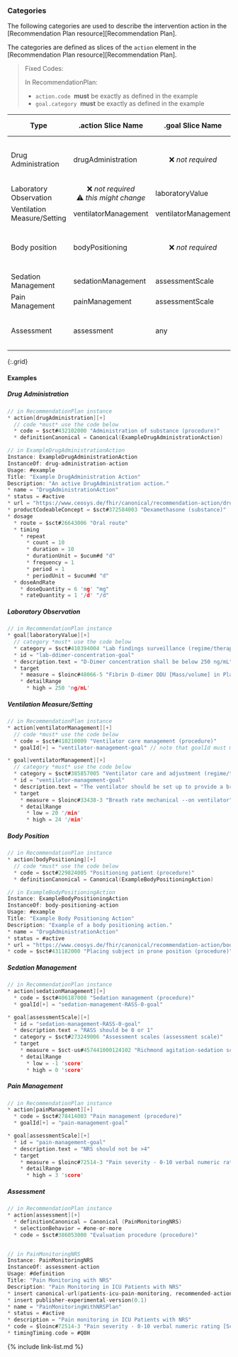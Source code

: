 ### Categories

The following categories are used to describe the intervention action in the [Recommendation Plan resource][Recommendation Plan].

The categories are defined as slices of the `action` element in the [Recommendation Plan resource][Recommendation Plan].

> Fixed Codes:
>
> In RecommendationPlan:
> * `action.code`  **must** be exactly as defined in the example
> * `goal.category`  **must** be exactly as defined in the example


| Type | .action Slice Name | .goal Slice Name | Action ProfileName |
| --- | --- | --- | --- |
| Drug Administration | drugAdministration | <center>❌ *not required* </center> | [Drug Administration Action][Drug Administration Action] |
| Laboratory Observation | <center> ❌ *not required*<br>⚠️ *this might change* </center> | laboratoryValue | *n/a* |
| Ventilation Measure/Setting | ventilatorManagement | ventilatorManagement | *n/a* |
| Body position | bodyPositioning | <center>❌ *not required* </center> | [Body Positioning Action][Body Positioning Action] |
| Sedation Management | sedationManagement | assessmentScale | n/a |
| Pain Management | painManagement | assessmentScale | n/a |
| Assessment | assessment | any | [Assessment Action][Assessment Action] |
{:.grid}

#### Examples

##### Drug Administration
```C
// in RecommendationPlan instance
* action[drugAdministration][+]
  // code *must* use the code below
  * code = $sct#432102000 "Administration of substance (procedure)"
  * definitionCanonical = Canonical(ExampleDrugAdministrationAction)

// in ExampleDrugAdministrationAction
Instance: ExampleDrugAdministrationAction
InstanceOf: drug-administration-action
Usage: #example
Title: "Example DrugAdministration Action"
Description: "An active DrugAdministration action."
* name = "DrugAdministrationAction"
* status = #active
* url = "https://www.ceosys.de/fhir/canonical/recommendation-action/drug-administration-example"
* productCodeableConcept = $sct#372584003 "Dexamethasone (substance)"
* dosage
  * route = $sct#26643006 "Oral route"
  * timing
    * repeat
      * count = 10
      * duration = 10
      * durationUnit = $ucum#d "d"
      * frequency = 1
      * period = 1
      * periodUnit = $ucum#d "d"
  * doseAndRate
    * doseQuantity = 6 'mg' "mg"
    * rateQuantity = 1 '/d' "/d"
```

##### Laboratory Observation
```C
// in RecommendationPlan instance
* goal[laboratoryValue][+]
  // category *must* use the code below
  * category = $sct#410394004 "Lab findings surveillance (regime/therapy)"
  * id = "lab-ddimer-concentration-goal"
  * description.text = "D-Dimer concentration shall be below 250 ng/mL"
  * target
    * measure = $loinc#48066-5 "Fibrin D-dimer DDU [Mass/volume] in Platelet poor plasma"
    * detailRange
      * high = 250 'ng/mL'
```

##### Ventilation Measure/Setting
```C
// in RecommendationPlan instance
* action[ventilatorManagement][+]
  // code *must* use the code below
  * code = $sct#410210009 "Ventilator care management (procedure)"
  * goalId[+] = "ventilator-management-goal" // note that goalId must match the id of the goal

* goal[ventilatorManagement][+]
  // category *must* use the code below
  * category = $sct#385857005 "Ventilator care and adjustment (regime/therapy)"
  * id = "ventilator-management-goal"
  * description.text = "The ventilator should be set up to provide a breath reate of at least 20 and at most per minute."
  * target
    * measure = $loinc#33438-3 "Breath rate mechanical --on ventilator"
    * detailRange
      * low = 20 '/min'
      * high = 24 '/min'
```

##### Body Position
```C
// in RecommendationPlan instance
* action[bodyPositioning][+]
  // code *must* use the code below
  * code = $sct#229824005 "Positioning patient (procedure)"
  * definitionCanonical = Canonical(ExampleBodyPositioningAction)

// in ExampleBodyPositioningAction
Instance: ExampleBodyPositioningAction
InstanceOf: body-positioning-action
Usage: #example
Title: "Example Body Positioning Action"
Description: "Example of a body positioning action."
* name = "DrugAdministrationAction"
* status = #active
* url = "https://www.ceosys.de/fhir/canonical/recommendation-action/body-positioning-example"
* code = $sct#431182000 "Placing subject in prone position (procedure)"
```


##### Sedation Management
```C
// in RecommendationPlan instance
* action[sedationManagement][+]
  * code = $sct#406187008 "Sedation management (procedure)"
  * goalId[+] = "sedation-management-RASS-0-goal"

* goal[assessmentScale][+]
  * id = "sedation-management-RASS-0-goal"
  * description.text = "RASS should be 0 or 1"
  * category = $sct#273249006 "Assessment scales (assessment scale)"
  * target
    * measure = $sct-us#457441000124102 "Richmond agitation-sedation scale"
    * detailRange
      * low = -1 'score'
      * high = 0 'score'
```

##### Pain Management
```C
// in RecommendationPlan instance
* action[painManagement][+]
  * code = $sct#278414003 "Pain management (procedure)"
  * goalId[+] = "pain-management-goal"

* goal[assessmentScale][+]
  * id = "pain-management-goal"
  * description.text = "NRS should not be >4"
  * target
    * measure = $loinc#72514-3 "Pain severity - 0-10 verbal numeric rating [Score] - Reported"
    * detailRange
      * high = 3 'score'
```

##### Assessment
```C
// in RecommendationPlan instance
* action[assessment][+]
  * definitionCanonical = Canonical (PainMonitoringNRS)
  * selectionBehavior = #one-or-more
  * code = $sct#386053000 "Evaluation procedure (procedure)"


// in PainMonitoringNRS
Instance: PainMonitoringNRS
InstanceOf: assessment-action
Usage: #definition
Title: "Pain Monitoring with NRS"
Description: "Pain Monitoring in ICU Patients with NRS"
* insert canonical-url(patients-icu-pain-monitoring, recommended-action/pain-monitoring-NRS)
* insert publisher-experimental-version(0.1)
* name = "PainMonitoringWithNRSPlan"
* status = #active
* description = "Pain monitoring in ICU Patients with NRS"
* code = $loinc#72514-3 "Pain severity - 0-10 verbal numeric rating [Score] - Reported"
* timingTiming.code = #Q8H
``````

{% include link-list.md %}
